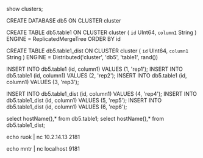 show clusters;

CREATE DATABASE db5 ON CLUSTER cluster

CREATE TABLE db5.table1 ON CLUSTER cluster
(
    `id` UInt64,
    `column1` String
)
ENGINE = ReplicatedMergeTree
ORDER BY id


CREATE TABLE db5.table1_dist ON CLUSTER cluster
(
    `id` UInt64,
    `column1` String
)
ENGINE = Distributed('cluster', 'db5', 'table1', rand())


INSERT INTO db5.table1 (id, column1) VALUES (1, 'rep1');
INSERT INTO db5.table1 (id, column1) VALUES (2, 'rep2');
INSERT INTO db5.table1 (id, column1) VALUES (3, 'rep3');

INSERT INTO db5.table1_dist (id, column1) VALUES (4, 'rep4');
INSERT INTO db5.table1_dist (id, column1) VALUES (5, 'rep5');
INSERT INTO db5.table1_dist (id, column1) VALUES (6, 'rep6');


select hostName(),* from db5.table1;
select hostName(),* from db5.table1_dist;



echo ruok | nc 10.2.14.13 2181

echo mntr | nc localhost 9181